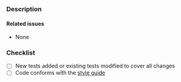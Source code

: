 ### Description


#### Related issues

<!--
Please use the following link syntaxes:

- #49 (to reference issues in the current repository)
- ChickenKyiv/recipe-api-only#49 (to reference issues in another repository)
-->

- None

### Checklist

<!--
Please mark your choice with an "x" (i.e. [x], see
https://github.com/blog/1375-task-lists-in-gfm-issues-pulls-comments)
-->

- [ ] New tests added or existing tests modified to cover all changes
- [ ] Code conforms with the [style
  guide](http://loopback.io/doc/en/contrib/style-guide.html)

